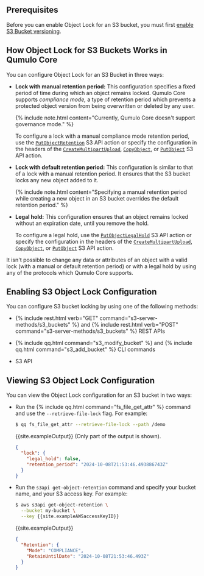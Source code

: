 ## Prerequisites
Before you can enable Object Lock for an S3 bucket, you must first [enable S3 Bucket versioning](managing-s3-bucket-versioning.html).


## How Object Lock for S3 Buckets Works in Qumulo Core
You can configure Object Lock for an S3 Bucket in three ways:

* **Lock with manual retention period:** This configuration specifies a fixed period of time during which an object remains locked. Qumulo Core supports _compliance mode,_ a type of retention period which prevents a protected object version from being overwritten or deleted by any user.

  {% include note.html content="Currently, Qumulo Core doesn't support governance mode." %}

  To configure a lock with a manual compliance mode retention period, use the [`PutObjectRetention`]({{site.s3.actions.PutObjectRetention}}) S3 API action or specify the configuration in the headers of the [`CreateMultipartUpload`]({{site.s3.actions.CreateMultipartUpload}}), [`CopyObject`]({{site.s3.actions.CopyObject}}), or [`PutObject`]({{site.s3.actions.PutObject}}) S3 API action.

* **Lock with default retention period:** This configuration is similar to that of a lock with a manual retention period. It ensures that the S3 bucket locks any new object added to it.

  {% include note.html content="Specifying a manual retention period while creating a new object in an S3 bucket overrides the default retention period." %}

* **Legal hold:** This configuration ensures that an object remains locked without an expiration date, until you remove the hold.

  To configure a legal hold, use the [`PutObjectLegalHold`]({{site.s3.actions.PutLegalHold}}) S3 API action or specify the configuration in the headers of the [`CreateMultipartUpload`]({{site.s3.actions.CreateMultipartUpload}}), [`CopyObject`]({{site.s3.actions.CopyObject}}), or [`PutObject`]({{site.s3.actions.PutObject}}) S3 API action.

It isn't possible to change any data or attributes of an object with a valid lock (with a manual or default retention period) or with a legal hold by using any of the protocols which Qumulo Core supports.


## Enabling S3 Object Lock Configuration
You can configure S3 bucket locking by using one of the following methods:

* {% include rest.html verb="GET" command="s3-server-methods/s3_buckets" %} and {% include rest.html verb="POST" command="s3-server-methods/s3_buckets" %} REST APIs

* {% include qq.html command="s3_modify_bucket" %} and {% include qq.html command="s3_add_bucket" %} CLI commands

* S3 API


## Viewing S3 Object Lock Configuration
You can view the Object Lock configuration for an S3 bucket in two ways:

* Run the {% include qq.html command="fs_file_get_attr" %} command and use the `--retrieve-file-lock` flag. For example:

  ```bash
  $ qq fs_file_get_attr --retrieve-file-lock --path /demo
  ```

  {{site.exampleOutput}} (Only part of the output is shown).

  ```json
  {
    "lock": {
      "legal_hold": false,
      "retention_period": "2024-10-08T21:53:46.493886743Z"
    }
  }
  ```

* Run the `s3api get-object-retention` command and specify your bucket name, and your S3 access key. For example:

  ```bash
  $ aws s3api get-object-retention \
    --bucket my-bucket \
    --key {{site.exampleAWSaccessKeyID}}
  ```

  {{site.exampleOutput}}

  ```json
  {
    "Retention": {
      "Mode": "COMPLIANCE",
      "RetainUntilDate": "2024-10-08T21:53:46.493Z"
    }
  }
  ```
